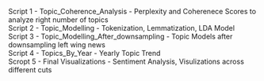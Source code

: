 
Script 1 - Topic_Coherence_Analysis - Perplexity and Coherenece Scores to analyze right number of topics <br />
Script 2 - Topic_Modelling - Tokenization, Lemmatization, LDA Model <br />
Script 3 - Topic_Modelling_After_downsampling - Topic Models after downsampling left wing news<br />
Script 4 - Topics_By_Year - Yearly Topic Trend<br />
Scropt 5 - Final Visualizations - Sentiment Analysis, Visulizations across different cuts<br />

